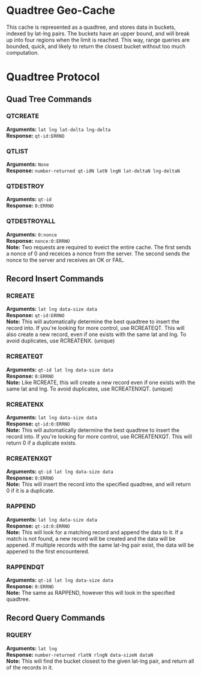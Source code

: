 # Quadtree Geo-Cache
This cache is represented as a quadtree, and stores data in buckets, indexed by lat-lng pairs. 
The buckets have an upper bound, and will break up into four regions when the limit is reached.
This way, range queries are bounded, quick, and likely to return the closest bucket without too much computation.

# Quadtree Protocol
## Quad Tree Commands

### QTCREATE
**Arguments:** `lat lng lat-delta lng-delta`  
**Response:** `qt-id:ERRNO`

### QTLIST
**Arguments:** `None`  
**Response:** `number-returned qt-idN latN lngN lat-deltaN lng-deltaN`

### QTDESTROY
**Arguments:** `qt-id`  
**Response:** `0:ERRNO`

### QTDESTROYALL
**Arguments:** `0:nonce`  
**Response:** `nonce:0:ERRNO`  
**Note:** Two requests are required to eveict the entire cache. 
The first sends a nonce of 0 and receices a nonce from the server. 
The second sends the nonce to the server and receives an OK or FAIL.  

## Record Insert Commands

### RCREATE
**Arguments:** `lat lng data-size data`  
**Response:** `qt-id:ERRNO`  
**Note:** This will automatically determine the best quadtree to insert the record into.
If you're looking for more control, use RCREATEQT. 
This will also create a new record, even if one exists with the same lat and lng. 
To avoid duplicates, use RCREATENX. (unique)  

### RCREATEQT
**Arguments:** `qt-id lat lng data-size data`  
**Response:** `0:ERRNO`  
**Note:** Like RCREATE, this will create a new record even if one exists with the same lat and lng.
To avoid duplicates, use RCREATENXQT. (unique)  

### RCREATENX
**Arguments:** `lat lng data-size data`  
**Response:** `qt-id:0:ERRNO`  
**Note:** This will automatically determine the best quadtree to insert the record into.
If you're looking for more control, use RCREATENXQT.
This will return 0 if a duplicate exists.  

### RCREATENXQT
**Arguments:** `qt-id lat lng data-size data`  
**Response:** `0:ERRNO`  
**Note:** This will insert the record into the specified quadtree, and will return 0 if it is a duplicate.  

### RAPPEND
**Arguments:** `lat lng data-size data`  
**Response:** `qt-id:0:ERRNO`  
**Note:** This will look for a matching record and append the data to it.
If a match is not found, a new record will be created and the data will be appened.
If multiple records with the same lat-lng pair exist, the data will be appened to the first encountered.  

### RAPPENDQT
**Arguments:** `qt-id lat lng data-size data`  
**Response:** `0:ERRNO`  
**Note:** The same as RAPPEND, however this will look in the specified quadtree.  

## Record Query Commands

### RQUERY
**Arguments:** `lat lng`  
**Response:** `number-returned rlatN rlngN data-sizeN dataN`  
**Note:** This will find the bucket closest to the given lat-lng pair, and return all of the records in it.

